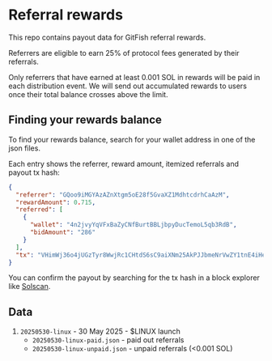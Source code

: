 # Referral rewards

This repo contains payout data for GitFish referral rewards.

Referrers are eligible to earn 25% of protocol fees generated by their referrals. 

Only referrers that have earned at least 0.001 SOL in rewards will be paid in each distribution event. We will send out accumulated rewards to users once their total balance crosses above the limit.

## Finding your rewards balance

To find your rewards balance, search for your wallet address in one of the json files.

Each entry shows the referrer, reward amount, itemized referrals and payout tx hash:

```json
{
  "referrer": "GQoo9iMGYAzAZnXtgm5oE28f5GvaXZ1MdhtcdrhCaAzM",
  "rewardAmount": 0.715,
  "referred": [
    {
      "wallet": "4n2jvyYqVFxBaZyCNfBurtBBLjbpyDucTemoL5qb3RdB",
      "bidAmount": "286"
    }
  ],
  "tx": "VHimWj36o4jUGzTyr8WwjRc1CHtdS6sC9aiXNm25AkPJJbmeNrVwZY1tnE4iHeWf2GRK4aB5Hwj8t7YBrvnx4DM"
}
```

You can confirm the payout by searching for the tx hash in a block explorer like [Solscan](https://solscan.io/).

## Data

1. `20250530-linux` - 30 May 2025 - $LINUX launch
   - `20250530-linux-paid.json` - paid out referrals
   - `20250530-linux-unpaid.json` - unpaid referrals (<0.001 SOL)